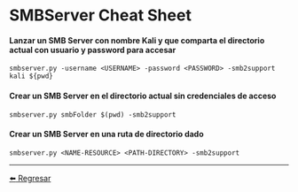 # SMBServer Cheat Sheet

#### Lanzar un SMB Server con nombre Kali y que comparta el directorio actual con usuario y password para accesar
```
smbserver.py -username <USERNAME> -password <PASSWORD> -smb2support kali ${pwd}
```

#### Crear un SMB Server en el directorio actual sin credenciales de acceso
```
smbserver.py smbFolder $(pwd) -smb2support
```

#### Crear un SMB Server en una ruta de directorio dado
```
smbserver.py <NAME-RESOURCE> <PATH-DIRECTORY> -smb2support
```

---

[:arrow_left: Regresar](https://github.com/m4lal0/cheatsheets)